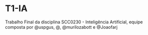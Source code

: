 # T1-IA
Trabalho Final da disciplina SCC0230 - Inteligência Artificial, equipe composta por @uspgus, @, @murilozabott e @Joaofarj
